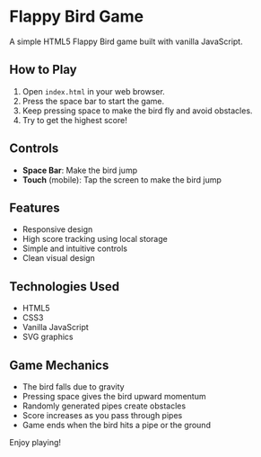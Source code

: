 # Flappy Bird Game

A simple HTML5 Flappy Bird game built with vanilla JavaScript.

## How to Play

1. Open `index.html` in your web browser.
2. Press the space bar to start the game.
3. Keep pressing space to make the bird fly and avoid obstacles.
4. Try to get the highest score!

## Controls

- **Space Bar**: Make the bird jump
- **Touch** (mobile): Tap the screen to make the bird jump

## Features

- Responsive design
- High score tracking using local storage
- Simple and intuitive controls
- Clean visual design

## Technologies Used

- HTML5
- CSS3
- Vanilla JavaScript
- SVG graphics

## Game Mechanics

- The bird falls due to gravity
- Pressing space gives the bird upward momentum
- Randomly generated pipes create obstacles
- Score increases as you pass through pipes
- Game ends when the bird hits a pipe or the ground

Enjoy playing! 